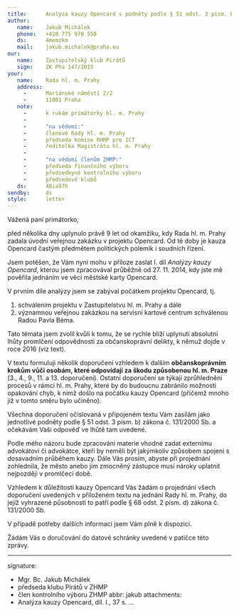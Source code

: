 ```yaml
---
title:      Analýza kauzy Opencard s podněty podle § 51 odst. 3 písm. b) zákona č. 131/2000 Sb.
author:
   name:    Jakub Michálek
   phone:   +420 775 978 550
   ds:      4memzkm
   mail:    jakub.michalek@praha.eu
our:
   name:    Zastupitelský klub Pirátů
   sign:    ZK Pha 147/2015
your:
   name:    Rada hl. m. Prahy
   address:
     -      Mariánské náměstí 2/2
     -      11001 Praha
   note:    
     -      k rukám primátorky hl. m. Prahy
     -       
     -      "na vědomí:"
     -      členové Rady hl. m. Prahy
     -      předseda komise RHMP pro ICT
     -      ředitelka Magistrátu hl. m. Prahy
     -      
     -      "na vědomí členům ZHMP:"
     -      předseda finančního výboru
     -      předsedkyně kontrolního výboru
     -      předsedové klubů
   ds:      48ia97h
sendby:     ds
style:      letter
---
```


Vážená paní primátorko,

před několika dny uplynulo právě 9 let od okamžiku, kdy Rada hl. m. Prahy
zadala úvodní veřejnou zakázku v projektu Opencard. Od té doby je kauza Opencard
častým předmětem politických polemik i soudních řízení.

Jsem potěšen, že Vám nyní mohu
v příloze zaslat I. díl *Analýzy kauzy Opencard*, kterou jsem zpracovával
průběžně od 27. 11. 2014, kdy jste mě pověřila jednáním ve věci městské karty 
Opencard. 

V prvním díle analýzy jsem se zabýval počátkem projektu Opencard, tj. 

1. schválením projektu
   v Zastupitelstvu hl. m. Prahy a dále 
2. významnou veřejnou zakázkou 
   na servisní kartové centrum schválenou Radou Pavla Béma. 
   
Tato témata jsem zvolil kvůli
k tomu, že se rychle blíží uplynutí absolutní lhůty promlčení odpovědnosti za
občanskoprávní delikty, k němuž dojde v roce 2016 (viz text).

V textu formuluji několik doporučení vzhledem k dalším **občanskoprávním krokům vůči
osobám, které odpovídají za škodu způsobenou hl. m. Praze** 
(3., 4., 9., 11. a 13. doporučení). Ostatní
doporučení se týkají zprůhlednění procesů v rámci hl. m. Prahy, které by
do budoucnu zabránilo možnosti opakování chyb, k nimž došlo na počátku kauzy 
Opencard (přičemž mnoho již v tomto směru bylo učiněno).

Všechna doporučení očíslovaná v připojeném textu Vám zasílám jako jednotlivé podněty
podle § 51 odst. 3 písm. b) zákona č. 131/2000 Sb. a očekávám Vaši odpověď
ve lhůtě tam uvedené.

Podle mého názoru bude zpracování materie vhodné zadat externímu advokátovi či 
advokátce, 
kteři by neměli být jakýmkoliv způsobem spojeni s dosavadním průběhem kauzy.
Dále Vás prosím, abyste při projednání zohlednila, že město anebo jím zmocněný zástupce
musí nároky uplatnit nejpozději v promlčecí době.

Vzhledem k důležitosti kauzy Opencard Vás žádám o projednání všech doporučení uvedených
v přiloženém textu na jednání Rady hl. m. Prahy, do jejíž vyhrazené působnosti to patří podle 
§ 68 odst. 2 písm. d) zákona č. 131/2000 Sb. 

V případě potřeby dalších informací jsem Vám plně k dispozici.

Žádám Vás o doručování do datové schránky uvedené v patičce této zprávy.

---
signature:
  - Mgr. Bc. Jakub Michálek
  - předseda klubu Pirátů v ZHMP
  - člen kontrolního výboru ZHMP
abbr:       jakub
attachments:
  - Analýza kauzy Opencard, díl. I., 37 s.
...
